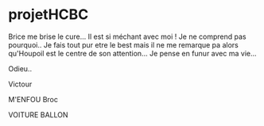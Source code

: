 # projetHCBC

Brice me brise le cure... Il est si méchant avec moi !
Je ne comprend pas pourquoi.. Je fais tout pur etre le
best mais il ne me remarque pa alors qu'Houpoil est le 
centre de son attention...
Je pense en funur avec ma vie...

Odieu..

Victour

M'ENFOU
Broc

VOITURE BALLON